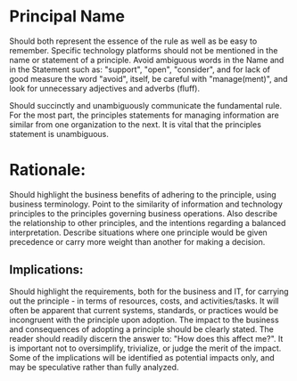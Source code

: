 # Principal Name
Should both represent the essence of the rule as well as be easy to remember. Specific technology platforms should not be mentioned in the name or statement of a principle. Avoid ambiguous words in the Name and in the Statement such as: "support", "open", "consider", and for lack of good measure the word "avoid", itself, be careful with "manage(ment)", and look for unnecessary adjectives and adverbs (fluff).

Should succinctly and unambiguously communicate the fundamental rule. For the most part, the principles statements for managing information are similar from one organization to the next. It is vital that the principles statement is unambiguous.

# Rationale:
Should highlight the business benefits of adhering to the principle, using business terminology. Point to the similarity of information and technology principles to the principles governing business operations. Also describe the relationship to other principles, and the intentions regarding a balanced interpretation. Describe situations where one principle would be given precedence or carry more weight than another for making a decision.

## Implications:
Should highlight the requirements, both for the business and IT, for carrying out the principle - in terms of resources, costs, and activities/tasks. It will often be apparent that current systems, standards, or practices would be incongruent with the principle upon adoption. The impact to the business and consequences of adopting a principle should be clearly stated. The reader should readily discern the answer to: "How does this affect me?". It is important not to oversimplify, trivialize, or judge the merit of the impact. Some of the implications will be identified as potential impacts only, and may be speculative rather than fully analyzed.